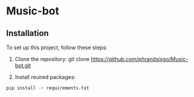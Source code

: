 # Music-bot

## Installation

To set up this project, follow these steps:

1. Clone the repository:
git clone https://github.com/phrandsisgo/Music-bot.git

2. Install  reuired packages:

```bash
pip install -r requirements.txt
```	